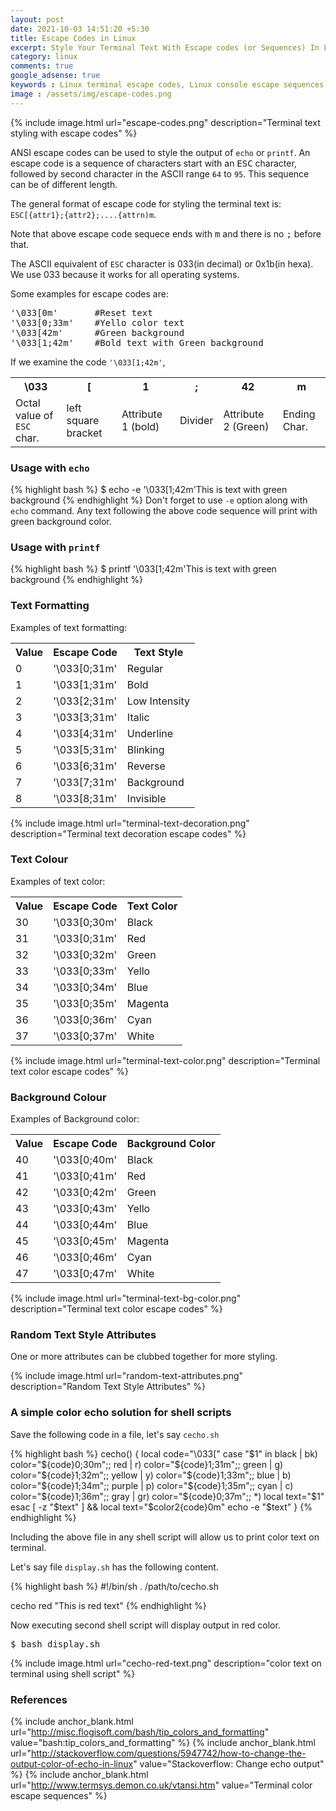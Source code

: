 ```yaml
---
layout: post
date: 2021-10-03 14:51:20 +5:30
title: Escape Codes in Linux
excerpt: Style Your Terminal Text With Escape codes (or Sequences) In Linux. Print colored output text or change text background color in Linux terminal using escape sequences.
category: linux
comments: true
google_adsense: true
keywords : Linux terminal escape codes, Linux console escape sequences, Linux terminal escape sequences, color Linux terminal text, output colored text to terminal, change color of text in Linux terminal, customize text color on Linux terminal, change text background color in Linux terminal, ANSI color escape sequences, ANSI color escape codes for the text.
image : /assets/img/escape-codes.png
---
```


{% include image.html url="escape-codes.png" description="Terminal text styling with escape codes" %}

ANSI escape codes can be used to style the output of <code>echo</code> or <code>printf</code>. An escape code is a sequence of characters start with an <kbd>ESC</kbd> character, followed by second character in the ASCII range <code>64</code> to <code>95</code>. This sequence can be of different length.<!--more-->

The general format of escape code for styling the terminal text is:<br/>
<code>ESC</code><code>[</code><code>{attr1};{attr2};....{attrn)m</code>.

Note that above escape code sequece ends with <kbd>m</kbd> and there is no <kbd>;</kbd> before that.

The ASCII equivalent of <code>ESC</code> character is 033(in decimal) or 0x1b(in hexa). We use 033 because it works for all operating systems.

Some examples for escape codes are:
<pre>
'\033[0m'       #Reset text
'\033[0;33m'    #Yello color text
'\033[42m'      #Green background
'\033[1;42m'    #Bold text with Green background
</pre>

If we examine the code <code>'\033[1;42m'</code>,
<div class="overflow">
<table>
<tr><th>\033</th><th>[</th><th>1</th><th>;</th><th>42</th><th>m</th></tr>
<tr><td>Octal value of <code>ESC</code> char.</td><td>left square bracket</td><td>Attribute 1 (bold)</td><td>Divider</td><td>Attribute 2 (Green)</td><td>Ending Char.</td></tr>
</table>
</div>

<h3>Usage with <code>echo</code></h3>
{% highlight bash %}
$ echo -e '\033[1;42m'This is text with green background
{% endhighlight %}
Don't forget to use <code>-e</code> option along with <code>echo</code> command. Any text following the above code sequence will print with green background color.

<h3>Usage with <code>printf</code></h3>
{% highlight bash %}
$ printf '\033[1;42m'This is text with green background
{% endhighlight %}

<h3>Text Formatting</h3>

Examples of text formatting:

<table>
<tr><th>Value</th><th>Escape Code</th><th>Text Style</th></tr>
<tr><td>0</td><td>'\033[0;31m'</td><td>Regular</td></tr>
<tr><td>1</td><td>'\033[1;31m'</td><td>Bold</td></tr>
<tr><td>2</td><td>'\033[2;31m'</td><td>Low Intensity</td></tr>
<tr><td>3</td><td>'\033[3;31m'</td><td>Italic</td></tr>
<tr><td>4</td><td>'\033[4;31m'</td><td>Underline</td></tr>
<tr><td>5</td><td>'\033[5;31m'</td><td>Blinking</td></tr>
<tr><td>6</td><td>'\033[6;31m'</td><td>Reverse</td></tr>
<tr><td>7</td><td>'\033[7;31m'</td><td>Background</td></tr>
<tr><td>8</td><td>'\033[8;31m'</td><td>Invisible</td></tr>
</table>


{% include image.html url="terminal-text-decoration.png" description="Terminal text decoration escape codes" %}


<h3>Text Colour</h3>

Examples of text color:

<table>
<tr><th>Value</th><th>Escape Code</th><th>Text Color</th></tr>
<tr><td>30</td><td>'\033[0;30m'</td><td>Black</td></tr>
<tr><td>31</td><td>'\033[0;31m'</td><td>Red</td></tr>
<tr><td>32</td><td>'\033[0;32m'</td><td>Green</td></tr>
<tr><td>33</td><td>'\033[0;33m'</td><td>Yello</td></tr>
<tr><td>34</td><td>'\033[0;34m'</td><td>Blue</td></tr>
<tr><td>35</td><td>'\033[0;35m'</td><td>Magenta</td></tr>
<tr><td>36</td><td>'\033[0;36m'</td><td>Cyan</td></tr>
<tr><td>37</td><td>'\033[0;37m'</td><td>White</td></tr>
</table>


{% include image.html url="terminal-text-color.png" description="Terminal text color escape codes" %}

<h3>Background Colour</h3>

Examples of Background color:

<table>
<tr><th>Value</th><th>Escape Code</th><th>Background Color</th></tr>
<tr><td>40</td><td>'\033[0;40m'</td><td>Black</td></tr>
<tr><td>41</td><td>'\033[0;41m'</td><td>Red</td></tr>
<tr><td>42</td><td>'\033[0;42m'</td><td>Green</td></tr>
<tr><td>43</td><td>'\033[0;43m'</td><td>Yello</td></tr>
<tr><td>44</td><td>'\033[0;44m'</td><td>Blue</td></tr>
<tr><td>45</td><td>'\033[0;45m'</td><td>Magenta</td></tr>
<tr><td>46</td><td>'\033[0;46m'</td><td>Cyan</td></tr>
<tr><td>47</td><td>'\033[0;47m'</td><td>White</td></tr>
</table>


{% include image.html url="terminal-text-bg-color.png" description="Terminal text color escape codes" %}

<h3> Random Text Style Attributes</h3>

One or more attributes can be clubbed together for more styling.

{% include image.html url="random-text-attributes.png" description="Random Text Style Attributes" %}

<h3> A simple color echo solution for shell scripts</h3>

Save the following code in a file, let's say <code>cecho.sh</code>

{% highlight bash %}
cecho() {
	local code="\033["
	case "$1" in
		black  | bk) color="${code}0;30m";;
		red    |  r) color="${code}1;31m";;
		green  |  g) color="${code}1;32m";;
		yellow |  y) color="${code}1;33m";;
		blue   |  b) color="${code}1;34m";;
		purple |  p) color="${code}1;35m";;
		cyan   |  c) color="${code}1;36m";;
		gray   | gr) color="${code}0;37m";;
		*) local text="$1"
			esac
			[ -z "$text" ] && local text="$color$2${code}0m"
			echo -e "$text"
}
{% endhighlight %}

Including the above file in any shell script will allow us to print color text on terminal.

Let's say file <code>display.sh</code> has the following content.

{% highlight bash %}
#!/bin/sh
. /path/to/cecho.sh

cecho red "This is red text"
{% endhighlight %}

Now executing second shell script will display output in red color.
<pre>$ bash display.sh</pre>

{% include image.html url="cecho-red-text.png" description="color text on terminal using shell script" %}

<h3>References</h3>

{% include anchor_blank.html url="http://misc.flogisoft.com/bash/tip_colors_and_formatting" value="bash:tip_colors_and_formatting" %}
{% include anchor_blank.html url="http://stackoverflow.com/questions/5947742/how-to-change-the-output-color-of-echo-in-linux" value="Stackoverflow: Change echo output" %}
{% include anchor_blank.html url="http://www.termsys.demon.co.uk/vtansi.htm" value="Terminal color escape sequences" %}
